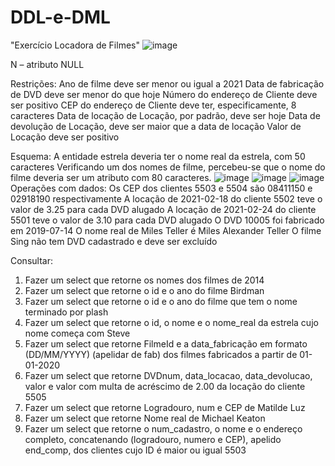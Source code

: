 # DDL-e-DML
"Exercício Locadora de Filmes" 
![image](https://github.com/ByancaMatos01/DDL-e-DML/assets/122841376/bf5c33c7-772c-465b-847f-447640fdb03a)

N – atributo NULL

Restrições:
Ano de filme deve ser menor ou igual a 2021
Data de fabricação de DVD deve ser menor do que hoje
Número do endereço de Cliente deve ser positivo
CEP do endereço de Cliente deve ter, especificamente, 8 caracteres
Data de locação de Locação, por padrão, deve ser hoje
Data de devolução de Locação, deve ser maior que a data de locação
Valor de Locação deve ser positivo

Esquema:
A entidade estrela deveria ter o nome real da estrela, com 50 caracteres
Verificando um dos nomes de filme, percebeu-se que o nome do filme deveria ser um atributo
com 80 caracteres.
![image](https://github.com/ByancaMatos01/DDL-e-DML/assets/122841376/ff199026-26d1-4c63-9997-81e06609cbac)
![image](https://github.com/ByancaMatos01/DDL-e-DML/assets/122841376/f61916de-680e-4428-9783-d43cf7f7b569)
![image](https://github.com/ByancaMatos01/DDL-e-DML/assets/122841376/9b316a59-8721-48d1-bae2-d227883e4a7f)
Operações com dados:
Os CEP dos clientes 5503 e 5504 são 08411150 e 02918190 respectivamente
A locação de 2021-02-18 do cliente 5502 teve o valor de 3.25 para cada DVD alugado
A locação de 2021-02-24 do cliente 5501 teve o valor de 3.10 para cada DVD alugado
O DVD 10005 foi fabricado em 2019-07-14
O nome real de Miles Teller é Miles Alexander Teller
O filme Sing não tem DVD cadastrado e deve ser excluído

Consultar:

1) Fazer um select que retorne os nomes dos filmes de 2014
2) Fazer um select que retorne o id e o ano do filme Birdman
3) Fazer um select que retorne o id e o ano do filme que tem o nome terminado por
plash
4) Fazer um select que retorne o id, o nome e o nome_real da estrela cujo nome começa
com Steve
5) Fazer um select que retorne FilmeId e a data_fabricação em formato (DD/MM/YYYY)
(apelidar de fab) dos filmes fabricados a partir de 01-01-2020
6) Fazer um select que retorne DVDnum, data_locacao, data_devolucao, valor e valor
com multa de acréscimo de 2.00 da locação do cliente 5505
7) Fazer um select que retorne Logradouro, num e CEP de Matilde Luz
8) Fazer um select que retorne Nome real de Michael Keaton
9) Fazer um select que retorne o num_cadastro, o nome e o endereço completo,
concatenando (logradouro, numero e CEP), apelido end_comp, dos clientes cujo ID é
maior ou igual 5503



